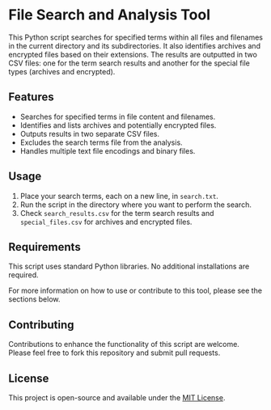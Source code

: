 # File Search and Analysis Tool

This Python script searches for specified terms within all files and filenames in the current directory and its subdirectories. It also identifies archives and encrypted files based on their extensions. The results are outputted in two CSV files: one for the term search results and another for the special file types (archives and encrypted).

## Features
- Searches for specified terms in file content and filenames.
- Identifies and lists archives and potentially encrypted files.
- Outputs results in two separate CSV files.
- Excludes the search terms file from the analysis.
- Handles multiple text file encodings and binary files.

## Usage
1. Place your search terms, each on a new line, in `search.txt`.
2. Run the script in the directory where you want to perform the search.
3. Check `search_results.csv` for the term search results and `special_files.csv` for archives and encrypted files.

## Requirements
This script uses standard Python libraries. No additional installations are required.

For more information on how to use or contribute to this tool, please see the sections below.

## Contributing
Contributions to enhance the functionality of this script are welcome. Please feel free to fork this repository and submit pull requests.

## License
This project is open-source and available under the [MIT License](LICENSE).
